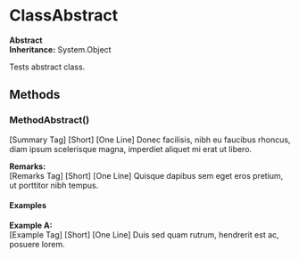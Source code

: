 # ClassAbstract

**Abstract**  
**Inheritance:** System.Object  
  
Tests abstract class.

## Methods

### MethodAbstract()

[Summary Tag] [Short] [One Line] Donec facilisis, nibh eu faucibus rhoncus, diam ipsum scelerisque magna, imperdiet aliquet mi erat ut libero.

**Remarks:**  
[Remarks Tag] [Short] [One Line] Quisque dapibus sem eget eros pretium, ut porttitor nibh tempus.

#### Examples

**Example A:**  
[Example Tag] [Short] [One Line] Duis sed quam rutrum, hendrerit est ac, posuere lorem.

